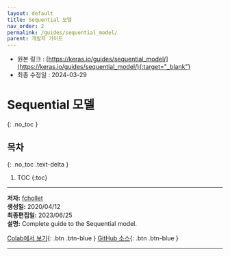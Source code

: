 ```yaml
---
layout: default
title: Sequential 모델
nav_order: 2
permalink: /guides/sequential_model/
parent: 개발자 가이드
---
```


* 원본 링크 : [https://keras.io/guides/sequential_model/](https://keras.io/guides/sequential_model/){:target="_blank"}
* 최종 수정일 : 2024-03-29

# Sequential 모델
{: .no_toc }

## 목차
{: .no_toc .text-delta }

1. TOC
{:toc}

---

**저자:** [fchollet](https://twitter.com/fchollet)  
**생성일:** 2020/04/12  
**최종편집일:** 2023/06/25  
**설명:** Complete guide to the Sequential model.

[Colab에서 보기](https://colab.research.google.com/github/keras-team/keras-io/blob/master/guides/ipynb/sequential_model.ipynb){: .btn .btn-blue }
[GitHub 소스](https://github.com/keras-team/keras-io/blob/master/guides/sequential_model.py){: .btn .btn-blue }

----